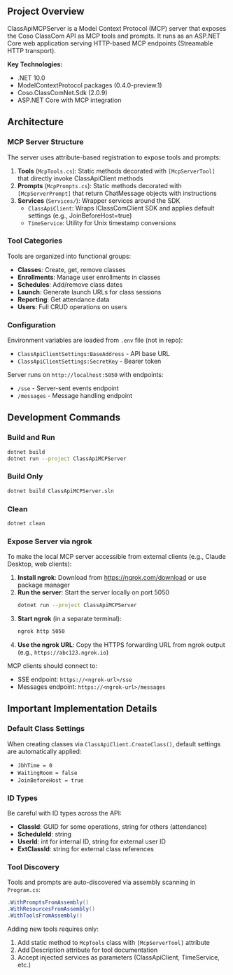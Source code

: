 ## Project Overview

ClassApiMCPServer is a Model Context Protocol (MCP) server that exposes the Coso ClassCom API as MCP tools and prompts. It runs as an ASP.NET Core web application serving HTTP-based MCP endpoints (Streamable HTTP transport).

**Key Technologies:**
- .NET 10.0
- ModelContextProtocol packages (0.4.0-preview.1)
- Coso.ClassComNet.Sdk (2.0.9)
- ASP.NET Core with MCP integration

## Architecture

### MCP Server Structure

The server uses attribute-based registration to expose tools and prompts:

1. **Tools** (`McpTools.cs`): Static methods decorated with `[McpServerTool]` that directly invoke ClassApiClient methods
2. **Prompts** (`McpPrompts.cs`): Static methods decorated with `[McpServerPrompt]` that return ChatMessage objects with instructions
3. **Services** (`Services/`): Wrapper services around the SDK
    - `ClassApiClient`: Wraps IClassComClient SDK and applies default settings (e.g., JoinBeforeHost=true)
    - `TimeService`: Utility for Unix timestamp conversions

### Tool Categories

Tools are organized into functional groups:
- **Classes**: Create, get, remove classes
- **Enrollments**: Manage user enrollments in classes
- **Schedules**: Add/remove class dates
- **Launch**: Generate launch URLs for class sessions
- **Reporting**: Get attendance data
- **Users**: Full CRUD operations on users

### Configuration

Environment variables are loaded from `.env` file (not in repo):
- `ClassApiClientSettings:BaseAddress` - API base URL
- `ClassApiClientSettings:SecretKey` - Bearer token

Server runs on `http://localhost:5050` with endpoints:
- `/sse` - Server-sent events endpoint
- `/messages` - Message handling endpoint

## Development Commands

### Build and Run
```bash
dotnet build
dotnet run --project ClassApiMCPServer
```

### Build Only
```bash
dotnet build ClassApiMCPServer.sln
```

### Clean
```bash
dotnet clean
```

### Expose Server via ngrok

To make the local MCP server accessible from external clients (e.g., Claude Desktop, web clients):

1. **Install ngrok**: Download from https://ngrok.com/download or use package manager
2. **Run the server**: Start the server locally on port 5050
   ```bash
   dotnet run --project ClassApiMCPServer
   ```
3. **Start ngrok** (in a separate terminal):
   ```bash
   ngrok http 5050
   ```
4. **Use the ngrok URL**: Copy the HTTPS forwarding URL from ngrok output (e.g., `https://abc123.ngrok.io`)

MCP clients should connect to:
- SSE endpoint: `https://<ngrok-url>/sse`
- Messages endpoint: `https://<ngrok-url>/messages`

## Important Implementation Details

### Default Class Settings
When creating classes via `ClassApiClient.CreateClass()`, default settings are automatically applied:
- `JbhTime = 0`
- `WaitingRoom = false`
- `JoinBeforeHost = true`

### ID Types
Be careful with ID types across the API:
- **ClassId**: GUID for some operations, string for others (attendance)
- **ScheduleId**: string
- **UserId**: int for internal ID, string for external user ID
- **ExtClassId**: string for external class references

### Tool Discovery
Tools and prompts are auto-discovered via assembly scanning in `Program.cs`:
```csharp
.WithPromptsFromAssembly()
.WithResourcesFromAssembly()
.WithToolsFromAssembly()
```

Adding new tools requires only:
1. Add static method to `McpTools` class with `[McpServerTool]` attribute
2. Add Description attribute for tool documentation
3. Accept injected services as parameters (ClassApiClient, TimeService, etc.)
